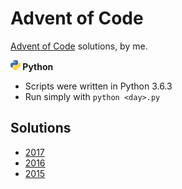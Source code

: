 Advent of Code
==============

[Advent of Code](http://adventofcode.com/) solutions, by me.


**![Python](/images/python.png) Python**
* Scripts were written in Python 3.6.3
* Run simply with `python <day>.py`


Solutions
---------

* [2017](2017/README.md)
* [2016](2016/README.md)
* [2015](2015/README.md)
